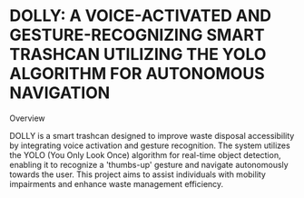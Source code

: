 # DOLLY: A VOICE-ACTIVATED AND GESTURE-RECOGNIZING SMART TRASHCAN UTILIZING THE YOLO ALGORITHM FOR AUTONOMOUS NAVIGATION

Overview

DOLLY is a smart trashcan designed to improve waste disposal accessibility by integrating voice activation and gesture recognition. The system utilizes the YOLO (You Only Look Once) algorithm for real-time object detection, enabling it to recognize a 'thumbs-up' gesture and navigate autonomously towards the user. This project aims to assist individuals with mobility impairments and enhance waste management efficiency.
